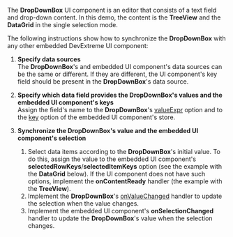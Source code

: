 The **DropDownBox** UI component is an editor that consists of a text field and drop-down content. In this demo, the content is the **TreeView** and the **DataGrid** in the single selection mode. 

The following instructions show how to synchronize the **DropDownBox** with any other embedded DevExtreme UI component:

1. **Specify data sources**    
The **DropDownBox**'s and embedded UI component's data sources can be the same or different. If they are different, the UI component's key field should be present in the **DropDownBox**'s data source.        

2. **Specify which data field provides the DropDownBox's values and the embedded UI component's keys**       
Assign the field's name to the **DropDownBox**'s [valueExpr](/Documentation/ApiReference/UI_Widgets/dxDropDownBox/Configuration/#valueExpr) option and to the [key](/Documentation/ApiReference/Data_Layer/ArrayStore/Configuration/#key) option of the embedded UI component's store.

3. **Synchronize the DropDownBox's value and the embedded UI component's selection**

    1.  Select data items according to the **DropDownBox**'s initial value. To do this, assign the value to the embedded UI component's **selectedRowKeys**/**selectedItemKeys** option (see the example with the **DataGrid** below). If the UI component does not have such options, implement the **onContentReady** handler (the example with the **TreeView**).
    2.  Implement the **DropDownBox**'s [onValueChanged](/Documentation/ApiReference/UI_Widgets/dxDropDownBox/Configuration/#onValueChanged) handler to update the selection when the value changes.
    3.  Implement the embedded UI component's **onSelectionChanged** handler to update the **DropDownBox**'s value when the selection changes.
